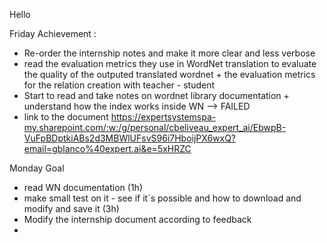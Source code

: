 Hello

Friday Achievement : 
- Re-order the internship notes and make it more clear and less verbose 
- read the evaluation metrics they use in WordNet translation to evaluate the quality of the outputed translated wordnet + the evaluation metrics for the relation creation with teacher - student 
- Start to read and take notes on wordnet library documentation + understand how the index works inside WN --> FAILED
- link to the document https://expertsystemspa-my.sharepoint.com/:w:/g/personal/cbeliveau_expert_ai/EbwpB-VuFpBDptkiABs2d3MBWlUFsvS96i7HboijPX6wxQ?email=gblanco%40expert.ai&e=5xHRZC

Monday Goal 

- read WN documentation (1h)
- make small test on it - see if it´s possible and how to download and modify and save it (3h)
- Modify the internship document according to feedback
- 